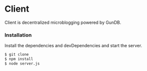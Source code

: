 # Client
Client is decentralized microblogging powered by GunDB.

### Installation

Install the dependencies and devDependencies and start the server.

```sh
$ git clone 
$ npm install 
$ node server.js
```
